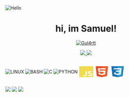 ![Hello](https://imgur.com/smpGgZ4.gif)

<div align="center">
  <h1>
  hi, im Samuel!
  </h1>
</div>

<div> 
  <a href="https://github.com/gul4rtt">
    <p align="center"><img height="180em" src="https://github-readme-streak-stats.herokuapp.com?user=gul4rtt&theme=midnight-purple&date_format=M%20j%5B%2C%20Y%5D" alt="Gul4rtt" /></p>
    <p align="center">
      <img height="150em" src="https://github-readme-stats.vercel.app/api?username=gul4rtt&show_icons=true&theme=midnight-purple" />
      <img height="150em" src="https://github-readme-stats.vercel.app/api/top-langs/?username=gul4rtt&theme=midnight-purple&layout=compact" />
    </p>
  </a>
</div>
 
<div style="display: inline_block"><br>
  <img align="center" alt="LINUX" height="35" width="45" src="https://cdn.jsdelivr.net/gh/devicons/devicon/icons/linux/linux-original.svg">
  <img align="center" alt="BASH" height="35" width="45" src="https://cdn.jsdelivr.net/gh/devicons/devicon/icons/bash/bash-original.svg">
  <img align="center" alt="C" height="35" width="45" src="https://cdn.jsdelivr.net/gh/devicons/devicon/icons/c/c-original.svg">
  <img align="center" alt="PYTHON" height="35" width="45" src="https://cdn.jsdelivr.net/gh/devicons/devicon/icons/python/python-original.svg">
  <img align="center" alt="JAVASCRIPT" height="35" width="45" src="https://raw.githubusercontent.com/devicons/devicon/master/icons/javascript/javascript-plain.svg">
  <img align="center" alt="HTML" height="35" width="45" src="https://raw.githubusercontent.com/devicons/devicon/master/icons/html5/html5-original.svg">
  <img align="center" alt="CSS" height="35" width="45" src="https://raw.githubusercontent.com/devicons/devicon/master/icons/css3/css3-original.svg">
</div>

##

<div> 
 <a href="mailto:samuelgulart@outlook.com" target="_blank"><img src="https://img.shields.io/badge/Microsoft_Outlook-0078D4?style=for-the-badge&logo=microsoft-outlook&logoColor=white" target="_blank"></a> 
  <a href="https://www.linkedin.com/in/samuel-gulart-656971216" target="_blank"><img src="https://img.shields.io/badge/-LinkedIn-%230077B5?style=for-the-badge&logo=linkedin&logoColor=white" target="_blank"></a> 
  <a href="https://discord.com/channels/@samugulart#9812" target="_blank"><img src="https://img.shields.io/badge/Discord-7289DA?style=for-the-badge&logo=discord&logoColor=white" target="_blank"></a>
</div>
  
